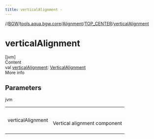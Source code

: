 ```yaml
---
title: verticalAlignment -
---
```

//[BGW](../../../../index.md)/[tools.aqua.bgw.core](../../index.md)/[Alignment](../index.md)/[TOP_CENTER](index.md)/[verticalAlignment](vertical-alignment.md)



# verticalAlignment  
[jvm]  
Content  
val [verticalAlignment](vertical-alignment.md): [VerticalAlignment](../../-vertical-alignment/index.md)  
More info  


## Parameters  
  
jvm  
  
| | |
|---|---|
| <a name="tools.aqua.bgw.core/Alignment.TOP_CENTER/verticalAlignment/#/PointingToDeclaration/"></a>verticalAlignment| <a name="tools.aqua.bgw.core/Alignment.TOP_CENTER/verticalAlignment/#/PointingToDeclaration/"></a><br><br>Vertical alignment component<br><br>|
  
  



